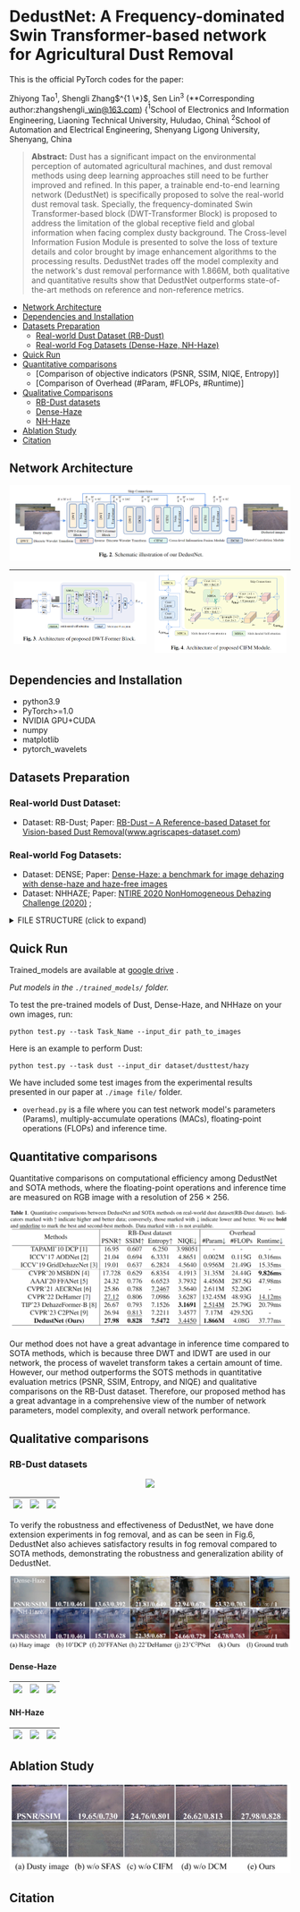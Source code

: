 # DedustNet: A Frequency-dominated Swin Transformer-based network for Agricultural Dust Removal

This is the official PyTorch codes for the paper:

Zhiyong Tao$^{1}$, Shengli Zhang$^{1 \*}$, Sen Lin$^{3}$ (\**Corresponding author:zhangshengli\_win@163.com)
{$^{1}$School of Electronics and Information Engineering, Liaoning Technical University, Huludao, China\\
$^{2}$School of Automation and Electrical Engineering, Shenyang Ligong University, Shenyang, China

>__Abstract:__ Dust has a significant impact on the environmental perception of automated agricultural machines, and dust removal methods using deep learning approaches still need to be further improved and refined. In this paper, a trainable end-to-end learning network (DedustNet) is specifically proposed to solve the real-world dust removal task. Specially, the frequency-dominated Swin Transformer-based block (DWT-Transformer Block) is proposed to address the limitation of the global receptive field and global information when facing complex dusty background. The Cross-level Information Fusion Module is presented to solve the loss of texture details and color brought by image enhancement algorithms to the processing results. DedustNet trades off the model complexity and the network's dust removal performance with 1.866M, both qualitative and quantitative results show that DedustNet outperforms state-of-the-art methods on reference and non-reference metrics.

* [Network Architecture]()
* [Dependencies and Installation]()
* [Datasets Preparation]()
    * [Real-world Dust Dataset (RB-Dust)]()
    * [Real-world Fog Datasets (Dense-Haze, NH-Haze)]()
* [Quick Run]()
* [Quantitative comparisons]()
    * [Comparison of objective indicators (PSNR, SSIM, NIQE, Entropy)]
    * [Comparison of Overhead (#Param, #FLOPs, #Runtime)]
* [Qualitative Comparisons]()
    * [RB-Dust datasets]()
    * [Dense-Haze]()
    * [NH-Haze]()  
* [Ablation Study]()
* [Citation]()
   
## Network Architecture

<center>
    <img src='images/network.png'>
</center>

|<img src="images/dwt.png">|<img src="images/cifm.png">|
|:-:|:-:|

## Dependencies and Installation

* python3.9
* PyTorch>=1.0
* NVIDIA GPU+CUDA
* numpy
* matplotlib
* pytorch_wavelets
## Datasets Preparation

### Real-world Dust Dataset:

* Dataset: RB-Dust; Paper: [RB-Dust – A Reference-based Dataset for Vision-based Dust Removal](https://arxiv.org/pdf/2306.07244.pdf)(www.agriscapes-dataset.com)

### Real-world Fog Datasets:

* Dataset: DENSE; Paper: [Dense-Haze: a benchmark for image dehazing with dense-haze and haze-free images](https://arxiv.org/pdf/1904.02904.pdf)
* Dataset: NHHAZE; Paper: [NTIRE 2020 NonHomogeneous Dehazing Challenge (2020)](https://competitions.codalab.org/competitions/22236) ; 
<details>
<summary> FILE STRUCTURE (click to expand) </summary>

```
    DedustNet
    |-- README.md
    |-- datasets
        |--RealWorld
            |-- dust
                |-- hazy
                    |-- *.png
                |-- clear
                    |-- *.png
            |-- dense
                |-- hazy
                    |-- *.png
                |-- clear
                    |-- *.png
            |-- nhhaze
                |-- hazy
                    |-- *.png
                |-- clear
                    |-- *.png
```
</details>

## Quick Run

Trained_models are available at [google drive]() .

*Put  models in the `./trained_models/` folder.*

To test the pre-trained models of Dust, Dense-Haze, and NHHaze on your own images, run:
```shell
python test.py --task Task_Name --input_dir path_to_images
```
Here is an example to perform Dust:

```shell
python test.py --task dust --input_dir dataset/dusttest/hazy
```
We have included some test images from the experimental results presented in our paper at `./image file/` folder. 
* `overhead.py` is a file where you can test network model's parameters (Params), multiply-accumulate operations (MACs), floating-point operations (FLOPs) and inference time.

## Quantitative comparisons

Quantitative comparisons on computational efficiency among DedustNet and SOTA methods, where the floating-point operations and inference time are measured on RGB image with a resolution of 256 × 256.

<center>
    <img src='images/Quantitative comparisons.png'>
</center>

Our method does not have a great advantage in inference time compared to SOTA methods, which is because three DWT and IDWT are used in our network, the process of wavelet transform takes a certain amount of time. However, our method outperforms the SOTS methods in quantitative evaluation metrics (PSNR, SSIM, Entropy, and NIQE) and qualitative comparisons on the RB-Dust dataset. Therefore, our proposed method has a great advantage in a comprehensive view of the number of network parameters, model complexity, and overall network performance.

## Qualitative comparisons

### RB-Dust datasets

<center>
    <img src='images/dustall.png'>
</center>

|<img src=".\images\dust1.gif">|<img src=".\images\dust2.gif">|<img src=".\images\dust3.gif">|
|:-:|:-:|:-:|

To verify the robustness and effectiveness of DedustNet, we have done extension experiments in fog removal, and as can be seen in Fig.6, DedustNet also achieves satisfactory results in fog removal compared to SOTA methods, demonstrating the robustness and generalization ability of DedustNet.

<center>
    <img src='images/haze.png'>
</center>

#### Dense-Haze

|<img src=".\images\dense1.gif">|<img src=".\images\dense4.gif">|<img src=".\images\dense5.gif">|
|:-:|:-:|:-:|


#### NH-Haze

|<img src=".\images\nh3.gif">|<img src=".\images\nh6.gif">|<img src=".\images\nh8.gif">|
|:-:|:-:|:-:|

## Ablation Study

<center>
    <img src='images/ablationbig.png'>
</center>

## Citation
